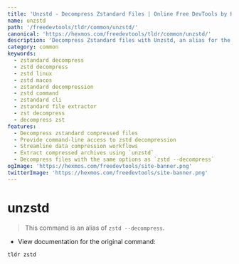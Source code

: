 ```yaml
---
title: 'Unzstd - Decompress Zstandard Files | Online Free DevTools by Hexmos'
name: unzstd
path: '/freedevtools/tldr/common/unzstd/'
canonical: 'https://hexmos.com/freedevtools/tldr/common/unzstd/'
description: 'Decompress Zstandard files with Unzstd, an alias for the powerful Zstandard compression tool. Streamline your data workflows with this free online tool, no registration required.'
category: common
keywords:
  - zstandard decompress
  - zstd decompress
  - zstd linux
  - zstd macos
  - zstandard decompression
  - zstd command
  - zstandard cli
  - zstandard file extractor
  - zst decompress
  - decompress zst
features:
  - Decompress zstandard compressed files
  - Provide command-line access to zstd decompression
  - Streamline data compression workflows
  - Extract compressed archives using `unzstd`
  - Decompress files with the same options as `zstd --decompress`
ogImage: 'https://hexmos.com/freedevtools/site-banner.png'
twitterImage: 'https://hexmos.com/freedevtools/site-banner.png'
---
```


# unzstd

> This command is an alias of `zstd --decompress`.

- View documentation for the original command:

`tldr zstd`
